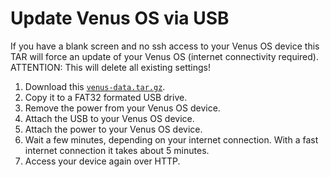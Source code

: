 # Update Venus OS via USB

If you have a blank screen and no ssh access to your Venus OS device this TAR will force an update of your Venus OS (internet connectivity required). ATTENTION: This will delete all existing settings!

1. Download this [`venus-data.tar.gz`](https://github.com/mr-manuel/venus-os_helpful-scripts/raw/master/force-update-over-usb/venus-data.tar.gz).
2. Copy it to a FAT32 formated USB drive.
3. Remove the power from your Venus OS device.
4. Attach the USB to your Venus OS device.
5. Attach the power to your Venus OS device.
6. Wait a few minutes, depending on your internet connection. With a fast internet connection it takes about 5 minutes.
7. Access your device again over HTTP.
